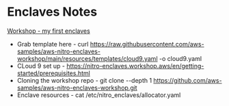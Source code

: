 # Enclaves Notes

[Workshop - my first enclaves](https://nitro-enclaves.workshop.aws/en/my-first-enclave/nitro-enclaves-cli.html)

* Grab template here - curl https://raw.githubusercontent.com/aws-samples/aws-nitro-enclaves-workshop/main/resources/templates/cloud9.yaml -o cloud9.yaml
* CLoud 9 set up - https://nitro-enclaves.workshop.aws/en/getting-started/prerequisites.html
* Cloning the workshop repo - git clone --depth 1 https://github.com/aws-samples/aws-nitro-enclaves-workshop.git
* Enclave resources - cat /etc/nitro_enclaves/allocator.yaml
